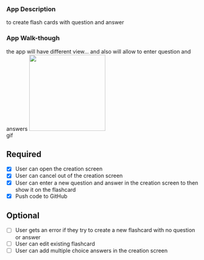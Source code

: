 

### App Description
to create flash cards with question and answer

### App Walk-though
the app will have different view... and also will allow to enter question and answers
<img src= "http://g.recordit.co/Mpxmn9F27M.gif" width=200><br> gif

## Required
- [x] User can open the creation screen
- [x] User can cancel out of the creation screen
- [x] User can enter a new question and answer in the creation screen to then show it on the flashcard
- [x] Push code to GitHub
## Optional
- [ ] User gets an error if they try to create a new flashcard with no question or answer
- [ ] User can edit existing flashcard
- [ ] User can add multiple choice answers in the creation screen
